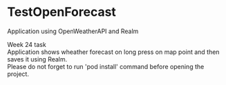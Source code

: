 # TestOpenForecast
Application using OpenWeatherAPI and Realm

Week 24 task\
Application shows wheather forecast on long press on map point and then saves it using Realm.\
Please do not forget to run 'pod install' command before opening the project.
